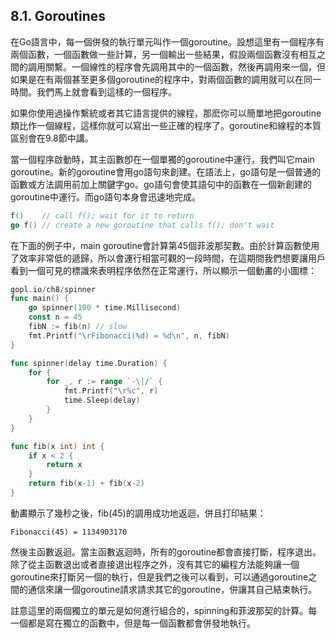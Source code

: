 ## 8.1. Goroutines

在Go語言中，每一個併發的執行單元叫作一個goroutine。設想這里有一個程序有兩個函數，一個函數做一些計算，另一個輸出一些結果，假設兩個函數沒有相互之間的調用關繫。一個線性的程序會先調用其中的一個函數，然後再調用來一個，但如果是在有兩個甚至更多個goroutine的程序中，對兩個函數的調用就可以在同一時間。我們馬上就會看到這樣的一個程序。

如果你使用過操作繫統或者其它語言提供的線程，那麽你可以簡單地把goroutine類比作一個線程，這樣你就可以寫出一些正確的程序了。goroutine和線程的本質區别會在9.8節中講。

當一個程序啟動時，其主函數卽在一個單獨的goroutine中運行，我們叫它main goroutine。新的goroutine會用go語句來創建。在語法上，go語句是一個普通的函數或方法調用前加上關鍵字go。go語句會使其語句中的函數在一個新創建的goroutine中運行。而go語句本身會迅速地完成。

```go
f()    // call f(); wait for it to return
go f() // create a new goroutine that calls f(); don't wait
```

在下面的例子中，main goroutine會計算第45個菲波那契數。由於計算函數使用了效率非常低的遞歸，所以會運行相當可觀的一段時間，在這期間我們想要讓用戶看到一個可見的標識來表明程序依然在正常運行，所以顯示一個動畵的小圖標：

```go
gopl.io/ch8/spinner
func main() {
    go spinner(100 * time.Millisecond)
    const n = 45
    fibN := fib(n) // slow
    fmt.Printf("\rFibonacci(%d) = %d\n", n, fibN)
}

func spinner(delay time.Duration) {
    for {
        for _, r := range `-\|/` {
            fmt.Printf("\r%c", r)
            time.Sleep(delay)
        }
    }
}

func fib(x int) int {
    if x < 2 {
        return x
    }
    return fib(x-1) + fib(x-2)
}

```

動畵顯示了幾秒之後，fib(45)的調用成功地返迴，併且打印結果：

```
Fibonacci(45) = 1134903170
```

然後主函數返迴。當主函數返迴時，所有的goroutine都會直接打斷，程序退出。除了從主函數退出或者直接退出程序之外，沒有其它的編程方法能夠讓一個goroutine來打斷另一個的執行，但是我們之後可以看到，可以通過goroutine之間的通信來讓一個goroutine請求請求其它的goroutine，併讓其自己結束執行。

註意這里的兩個獨立的單元是如何進行組合的，spinning和菲波那契的計算。每一個都是寫在獨立的函數中，但是每一個函數都會併發地執行。
